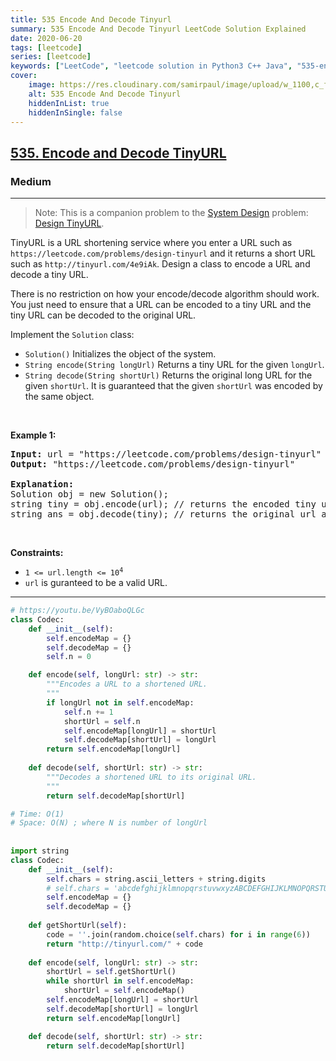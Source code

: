 ```yaml
---
title: 535 Encode And Decode Tinyurl
summary: 535 Encode And Decode Tinyurl LeetCode Solution Explained
date: 2020-06-20
tags: [leetcode]
series: [leetcode]
keywords: ["LeetCode", "leetcode solution in Python3 C++ Java", "535-encode-and-decode-tinyurl LeetCode Solution Explained"]
cover:
    image: https://res.cloudinary.com/samirpaul/image/upload/w_1100,c_fit,co_rgb:FFFFFF,l_text:Arial_75_bold:535 Encode And Decode Tinyurl - Solution Explained/problem-solving.webp
    alt: 535 Encode And Decode Tinyurl
    hiddenInList: true
    hiddenInSingle: false
---
```



<h2><a href="https://leetcode.com/problems/encode-and-decode-tinyurl/">535. Encode and Decode TinyURL</a></h2><h3>Medium</h3><hr><div><blockquote>Note: This is a companion problem to the <a href="https://leetcode.com/discuss/interview-question/system-design/" target="_blank">System Design</a> problem: <a href="https://leetcode.com/discuss/interview-question/124658/Design-a-URL-Shortener-(-TinyURL-)-System/" target="_blank">Design TinyURL</a>.</blockquote>

<p>TinyURL is a URL shortening service where you enter a URL such as <code>https://leetcode.com/problems/design-tinyurl</code> and it returns a short URL such as <code>http://tinyurl.com/4e9iAk</code>. Design a class to encode a URL and decode a tiny URL.</p>

<p>There is no restriction on how your encode/decode algorithm should work. You just need to ensure that a URL can be encoded to a tiny URL and the tiny URL can be decoded to the original URL.</p>

<p>Implement the <code>Solution</code> class:</p>

<ul>
	<li><code>Solution()</code> Initializes the object of the system.</li>
	<li><code>String encode(String longUrl)</code> Returns a tiny URL for the given <code>longUrl</code>.</li>
	<li><code>String decode(String shortUrl)</code> Returns the original long URL for the given <code>shortUrl</code>. It is guaranteed that the given <code>shortUrl</code> was encoded by the same object.</li>
</ul>

<p>&nbsp;</p>
<p><strong>Example 1:</strong></p>

<pre><strong>Input:</strong> url = "https://leetcode.com/problems/design-tinyurl"
<strong>Output:</strong> "https://leetcode.com/problems/design-tinyurl"

<strong>Explanation:</strong>
Solution obj = new Solution();
string tiny = obj.encode(url); // returns the encoded tiny url.
string ans = obj.decode(tiny); // returns the original url after deconding it.
</pre>

<p>&nbsp;</p>
<p><strong>Constraints:</strong></p>

<ul>
	<li><code>1 &lt;= url.length &lt;= 10<sup>4</sup></code></li>
	<li><code>url</code> is guranteed to be a valid URL.</li>
</ul>
</div>

---




```python
# https://youtu.be/VyBOaboQLGc
class Codec:
    def __init__(self):
        self.encodeMap = {}
        self.decodeMap = {}
        self.n = 0

    def encode(self, longUrl: str) -> str:
        """Encodes a URL to a shortened URL.
        """
        if longUrl not in self.encodeMap:
            self.n += 1
            shortUrl = self.n
            self.encodeMap[longUrl] = shortUrl
            self.decodeMap[shortUrl] = longUrl
        return self.encodeMap[longUrl]
        
    def decode(self, shortUrl: str) -> str:
        """Decodes a shortened URL to its original URL.
        """
        return self.decodeMap[shortUrl]

# Time: O(1)
# Space: O(N) ; where N is number of longUrl
    
    
import string
class Codec:
    def __init__(self):
        self.chars = string.ascii_letters + string.digits
        # self.chars = 'abcdefghijklmnopqrstuvwxyzABCDEFGHIJKLMNOPQRSTUVWXYZ0123456789'
        self.encodeMap = {}
        self.decodeMap = {}
    
    def getShortUrl(self):
        code = ''.join(random.choice(self.chars) for i in range(6))
        return "http://tinyurl.com/" + code
        
    def encode(self, longUrl: str) -> str:
        shortUrl = self.getShortUrl()
        while shortUrl in self.encodeMap:
            shortUrl = self.encodeMap()
        self.encodeMap[longUrl] = shortUrl
        self.decodeMap[shortUrl] = longUrl
        return self.encodeMap[longUrl]

    def decode(self, shortUrl: str) -> str:
        return self.decodeMap[shortUrl]
    
    

    
```
